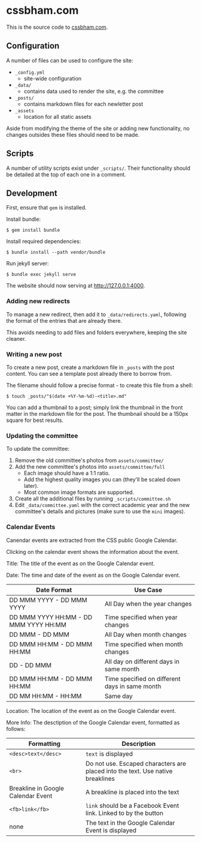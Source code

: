 # cssbham.com

This is the source code to [cssbham.com](https://cssbham.com).

## Configuration

A number of files can be used to configure the site:

- `_config.yml`
    - site-wide configuration
- `_data/`
    - contains data used to render the site, e.g. the committee
- `_posts/`
    - contains markdown files for each newletter post
- `_assets`
    - location for all static assets

Aside from modifying the theme of the site or adding new functionality, no
changes outsides these files should need to be made.

## Scripts

A number of utility scripts exist under `_scripts/`. Their functionality
should be detailed at the top of each one in a comment.

## Development

First, ensure that `gem` is installed.

Install bundle:

    $ gem install bundle

Install required dependencies:

    $ bundle install --path vendor/bundle

Run jekyll server:

    $ bundle exec jekyll serve

The website should now serving at http://127.0.0.1:4000.

### Adding new redirects

To manage a new redirect, then add it to `_data/redirects.yaml`, following
the format of the entries that are already there.

This avoids needing to add files and folders everywhere, keeping the site
cleaner.

### Writing a new post

To create a new post, create a markdown file in `_posts` with the post
content. You can see a template post already there to borrow from.

The filename should follow a precise format - to create this file from a
shell:

    $ touch _posts/"$(date +%Y-%m-%d)-<title>.md"

You can add a thumbnail to a post; simply link the thumbnail in the front
matter in the markdown file for the post. The thumbnail should be a 150px
square for best results.

### Updating the committee

To update the committee:

1. Remove the old committee's photos from `assets/committee/`
2. Add the new committee's photos into `assets/committee/full`
    - Each image should have a 1:1 ratio.
    - Add the highest quality images you can (they'll be scaled down later).
    - Most common image formats are supported.
3. Create all the additional files by running `_scripts/committee.sh`
2. Edit `_data/committee.yaml` with the correct academic year and the new
   committee's details and pictures (make sure to use the `mini` images).

### Calendar Events

Canendar events are extracted from the CSS public Google Calendar. 

Clicking on the calendar event shows the information about the event.

Title: The title of the event as on the Google Calendar event.

Date: The time and date of the event as on the Google Calendar event.

| Date Format                           | Use Case                                       |
|---------------------------------------|------------------------------------------------|
| DD MMM YYYY - DD MMM YYYY             | All Day when the year changes                  |
| DD MMM YYYY HH:MM - DD MMM YYYY HH:MM | Time specified when year changes               |
| DD MMM - DD MMM                       | All Day when month changes                     |
| DD MMM HH:MM - DD MMM HH:MM           | Time specified when month changes              |
| DD - DD MMM                           | All day on different days in same month        |
| DD MMM HH:MM - DD MMM HH:MM           | Time specified on different days in same month |
| DD MM HH:MM - HH:MM                   | Same day                                       |

Location: The location of the event as on the Google Calendar event.

More Info: The desctiption of the Google Calendar event, formatted as follows:

| Formatting                         | Description                                                                   |
|------------------------------------|-------------------------------------------------------------------------------|
| `<desc>text</desc>`                | `text` is displayed                                                           |
| `<br>`                             | Do not use. Escaped characters are placed into the text. Use native breaklines|
| Breakline in Google Calendar Event | A breakline is placed into the text                                           |
| `<fb>link</fb>`                    | `link` should be a Facebook Event link. Linked to by the button               |
| none                               | The text in the Google Calendar Event is displayed                            | 



